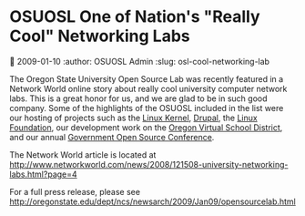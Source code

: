 OSUOSL One of Nation's "Really Cool" Networking Labs
====================================================
:date: 2009-01-10
:author: OSUOSL Admin
:slug: osl-cool-networking-lab

The Oregon State University Open Source Lab was recently featured in a Network
World online story about really cool university computer network labs. This is a
great honor for us, and we are glad to be in such good company. Some of the
highlights of the OSUOSL included in the list were our hosting of projects such
as the [Linux Kernel](http://kernel.org/), [Drupal](http://drupal.org/), the [Linux Foundation](http://linuxfoundation.org/), our development work
on the [Oregon Virtual School District](http://orvsd.org/), and our annual
[Government Open Source Conference](http://goscon.org/).

The Network World article is located at
http://www.networkworld.com/news/2008/121508-university-networking-labs.html?page=4

For a full press release, please see
http://oregonstate.edu/dept/ncs/newsarch/2009/Jan09/opensourcelab.html






